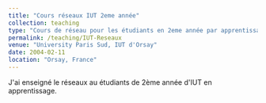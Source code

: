 ```yaml
---
title: "Cours réseaux IUT 2eme année"
collection: teaching
type: "Cours de réseau pour les étudiants en 2eme année par apprentissage"
permalink: /teaching/IUT-Reseaux
venue: "University Paris Sud, IUT d'Orsay"
date: 2004-02-11
location: "Orsay, France"
---
```


J'ai enseigné le réseaux au étudiants de 2ème année d'IUT en apprentissage.
